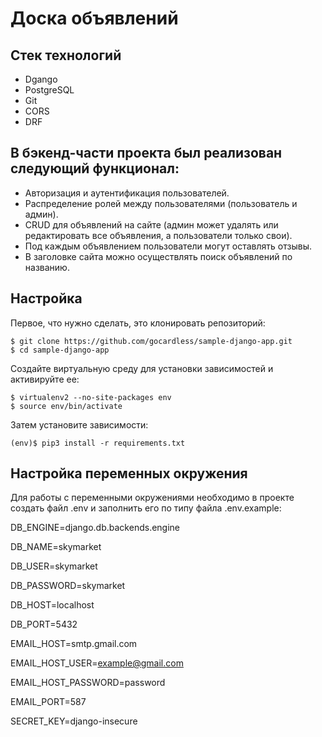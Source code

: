 # Доска объявлений

## Стек технологий
- Dgango
- PostgreSQL
- Git
- CORS
- DRF

## В бэкенд-части проекта был реализован следующий функционал:

- Авторизация и аутентификация пользователей.
- Распределение ролей между пользователями (пользователь и админ).
- CRUD для объявлений на сайте (админ может удалять или редактировать все объявления, а пользователи только свои).
- Под каждым объявлением пользователи могут оставлять отзывы.
- В заголовке сайта можно осуществлять поиск объявлений по названию.


## Настройка

Первое, что нужно сделать, это клонировать репозиторий:

    $ git clone https://github.com/gocardless/sample-django-app.git
    $ cd sample-django-app

Создайте виртуальную среду для установки зависимостей и активируйте ее:

    $ virtualenv2 --no-site-packages env
    $ source env/bin/activate

Затем установите зависимости:

    (env)$ pip3 install -r requirements.txt

## Настройка переменных окружения
Для работы с переменными окружениями необходимо в проекте создать файл .env и заполнить его по типу файла .env.example:

DB_ENGINE=django.db.backends.engine

DB_NAME=skymarket

DB_USER=skymarket

DB_PASSWORD=skymarket

DB_HOST=localhost

DB_PORT=5432

EMAIL_HOST=smtp.gmail.com

EMAIL_HOST_USER=example@gmail.com

EMAIL_HOST_PASSWORD=password

EMAIL_PORT=587

SECRET_KEY=django-insecure

